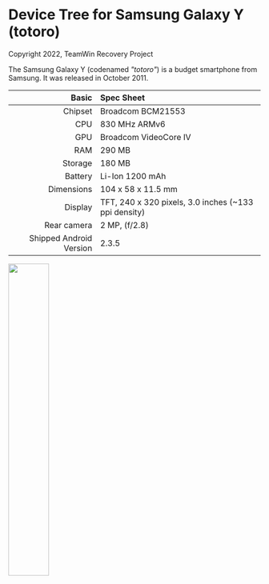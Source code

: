 # Device Tree for Samsung Galaxy Y (totoro)

Copyright 2022, TeamWin Recovery Project

The Samsung Galaxy Y (codenamed _"totoro"_) is a budget smartphone from Samsung.
It was released in October 2011.

|                   Basic | Spec Sheet                                                    |
| ----------------------: | :------------------------------------------------------------ |
| Chipset                 | Broadcom BCM21553                                             |
| CPU                     | 830 MHz ARMv6                                                 |
| GPU                     | Broadcom VideoCore IV                                         |
| RAM                     | 290 MB                                                        |
| Storage                 | 180 MB                                                        |
| Battery                 | Li-Ion 1200 mAh                                               |
| Dimensions              | 104 x 58 x 11.5 mm                                            |
| Display                 | TFT, 240 x 320 pixels, 3.0 inches (~133 ppi density)          |
| Rear camera             | 2 MP, (f/2.8)                                                 |
| Shipped Android Version | 2.3.5                                                         |

<img src="https://user-images.githubusercontent.com/67373913/175806473-578195e0-25ef-4806-ad09-699c006d9439.png" width="40%">
